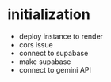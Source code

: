 # initialization
- deploy instance to render
- cors issue
- connect to supabase
- make supabase
- connect to gemini API